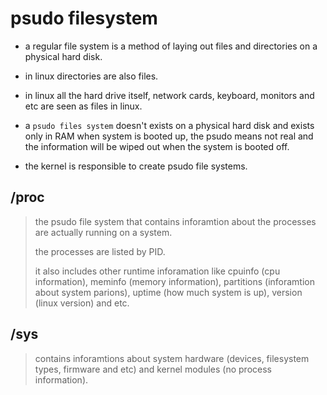 # psudo filesystem

- a regular file system is a method of laying out files and directories on a physical hard disk.

- in linux directories are also files.

- in linux all the hard drive itself, network cards, keyboard, monitors and etc are seen as files in linux.

- a `psudo files system` doesn't exists on a physical hard disk and exists only in RAM when system is booted up, the psudo means not real and the information will be wiped out when the system is booted off.

- the kernel is responsible to create psudo file systems.

## /proc

> the psudo file system that contains inforamtion about the processes are actually running on a system.
>
> the processes are listed by PID.
>
> it also includes other runtime inforamation like cpuinfo (cpu information), meminfo (memory information), partitions (inforamtion about system parions), uptime (how much system is up), version (linux version) and etc.

## /sys

> contains inforamtions about system hardware (devices, filesystem types, firmware and etc) and kernel modules (no process information).
